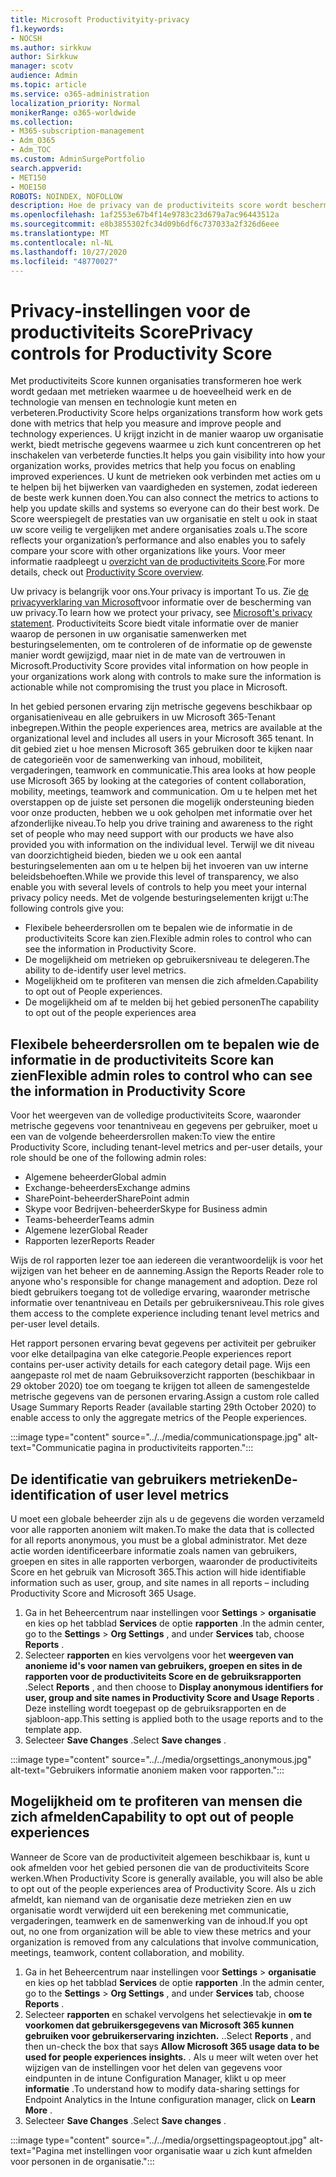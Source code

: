 ```yaml
---
title: Microsoft Productivityity-privacy
f1.keywords:
- NOCSH
ms.author: sirkkuw
author: Sirkkuw
manager: scotv
audience: Admin
ms.topic: article
ms.service: o365-administration
localization_priority: Normal
monikerRange: o365-worldwide
ms.collection:
- M365-subscription-management
- Adm_O365
- Adm_TOC
ms.custom: AdminSurgePortfolio
search.appverid:
- MET150
- MOE150
ROBOTS: NOINDEX, NOFOLLOW
description: Hoe de privacy van de productiviteits score wordt beschermd.
ms.openlocfilehash: 1af2553e67b4f14e9783c23d679a7ac96443512a
ms.sourcegitcommit: e8b3855302fc34d09b6df6c737033a2f326d6eee
ms.translationtype: MT
ms.contentlocale: nl-NL
ms.lasthandoff: 10/27/2020
ms.locfileid: "48770027"
---
```

# <a name="privacy-controls-for-productivity-score"></a><span data-ttu-id="09774-103">Privacy-instellingen voor de productiviteits Score</span><span class="sxs-lookup"><span data-stu-id="09774-103">Privacy controls for Productivity Score</span></span>

<span data-ttu-id="09774-104">Met productiviteits Score kunnen organisaties transformeren hoe werk wordt gedaan met metrieken waarmee u de hoeveelheid werk en de technologie van mensen en technologie kunt meten en verbeteren.</span><span class="sxs-lookup"><span data-stu-id="09774-104">Productivity Score helps organizations transform how work gets done with metrics that help you measure and improve people and technology experiences.</span></span> <span data-ttu-id="09774-105">U krijgt inzicht in de manier waarop uw organisatie werkt, biedt metrische gegevens waarmee u zich kunt concentreren op het inschakelen van verbeterde functies.</span><span class="sxs-lookup"><span data-stu-id="09774-105">It helps you gain visibility into how your organization works, provides metrics that help you focus on enabling improved experiences.</span></span>  <span data-ttu-id="09774-106">U kunt de metrieken ook verbinden met acties om u te helpen bij het bijwerken van vaardigheden en systemen, zodat iedereen de beste werk kunnen doen.</span><span class="sxs-lookup"><span data-stu-id="09774-106">You can also connect the metrics to actions to help you update skills and systems so everyone can do their best work.</span></span> <span data-ttu-id="09774-107">De Score weerspiegelt de prestaties van uw organisatie en stelt u ook in staat uw score veilig te vergelijken met andere organisaties zoals u.</span><span class="sxs-lookup"><span data-stu-id="09774-107">The score reflects your organization’s performance and also enables you to safely compare your score with other organizations like yours.</span></span>  <span data-ttu-id="09774-108">Voor meer informatie raadpleegt u [overzicht van de productiviteits Score](productivity-score.md).</span><span class="sxs-lookup"><span data-stu-id="09774-108">For more details, check out [Productivity Score overview](productivity-score.md).</span></span>

<span data-ttu-id="09774-109">Uw privacy is belangrijk voor ons.</span><span class="sxs-lookup"><span data-stu-id="09774-109">Your privacy is important To us.</span></span> <span data-ttu-id="09774-110">Zie [de privacyverklaring van Microsoft](https://privacy.microsoft.com/privacystatement)voor informatie over de bescherming van uw privacy.</span><span class="sxs-lookup"><span data-stu-id="09774-110">To learn how we protect your privacy, see [Microsoft's privacy statement](https://privacy.microsoft.com/privacystatement).</span></span> <span data-ttu-id="09774-111">Productiviteits Score biedt vitale informatie over de manier waarop de personen in uw organisatie samenwerken met besturingselementen, om te controleren of de informatie op de gewenste manier wordt gewijzigd, maar niet in de mate van de vertrouwen in Microsoft.</span><span class="sxs-lookup"><span data-stu-id="09774-111">Productivity Score provides vital information on how people in your organizations work along with controls to make sure the information is actionable while not compromising the trust you place in Microsoft.</span></span>

<span data-ttu-id="09774-112">In het gebied personen ervaring zijn metrische gegevens beschikbaar op organisatieniveau en alle gebruikers in uw Microsoft 365-Tenant inbegrepen.</span><span class="sxs-lookup"><span data-stu-id="09774-112">Within the people experiences area, metrics are available at the organizational   level and includes all users in your Microsoft 365 tenant.</span></span> <span data-ttu-id="09774-113">In dit gebied ziet u hoe mensen Microsoft 365 gebruiken door te kijken naar de categorieën voor de samenwerking van inhoud, mobiliteit, vergaderingen, teamwork en communicatie.</span><span class="sxs-lookup"><span data-stu-id="09774-113">This area looks at how people use Microsoft 365 by looking at the categories of content collaboration, mobility, meetings, teamwork and communication.</span></span> <span data-ttu-id="09774-114">Om u te helpen met het overstappen op de juiste set personen die mogelijk ondersteuning bieden voor onze producten, hebben we u ook geholpen met informatie over het afzonderlijke niveau.</span><span class="sxs-lookup"><span data-stu-id="09774-114">To help you drive   training and awareness  to the right set of people who may need support with our products we have also provided you with information on the  individual level.</span></span> <span data-ttu-id="09774-115">Terwijl we dit niveau van doorzichtigheid bieden, bieden we u ook een aantal besturingselementen aan om u te helpen bij het invoeren van uw interne beleidsbehoeften.</span><span class="sxs-lookup"><span data-stu-id="09774-115">While we provide this level of transparency, we also enable you with several levels of controls to help you meet your internal privacy policy needs.</span></span>
<span data-ttu-id="09774-116">Met de volgende besturingselementen krijgt u:</span><span class="sxs-lookup"><span data-stu-id="09774-116">The following controls give you:</span></span>

- <span data-ttu-id="09774-117">Flexibele beheerdersrollen om te bepalen wie de informatie in de productiviteits Score kan zien.</span><span class="sxs-lookup"><span data-stu-id="09774-117">Flexible admin roles to control who can see the information in Productivity Score.</span></span>
- <span data-ttu-id="09774-118">De mogelijkheid om metrieken op gebruikersniveau te delegeren.</span><span class="sxs-lookup"><span data-stu-id="09774-118">The ability to de-identify user level metrics.</span></span>
- <span data-ttu-id="09774-119">Mogelijkheid om te profiteren van mensen die zich afmelden.</span><span class="sxs-lookup"><span data-stu-id="09774-119">Capability to opt out of People experiences.</span></span>
- <span data-ttu-id="09774-120">De mogelijkheid om af te melden bij het gebied personen</span><span class="sxs-lookup"><span data-stu-id="09774-120">The capability to opt out of the people   experiences area</span></span>

## <a name="flexible-admin-roles-to-control-who-can-see-the-information-in-productivity-score"></a><span data-ttu-id="09774-121">Flexibele beheerdersrollen om te bepalen wie de informatie in de productiviteits Score kan zien</span><span class="sxs-lookup"><span data-stu-id="09774-121">Flexible admin roles to control who can see the information in Productivity Score</span></span>

<span data-ttu-id="09774-122">Voor het weergeven van de volledige productiviteits Score, waaronder metrische gegevens voor tenantniveau en gegevens per gebruiker, moet u een van de volgende beheerdersrollen maken:</span><span class="sxs-lookup"><span data-stu-id="09774-122">To view the entire Productivity Score, including tenant-level metrics and per-user details, your role should be one of the following admin roles:</span></span>

- <span data-ttu-id="09774-123">Algemene beheerder</span><span class="sxs-lookup"><span data-stu-id="09774-123">Global admin</span></span>
- <span data-ttu-id="09774-124">Exchange-beheerders</span><span class="sxs-lookup"><span data-stu-id="09774-124">Exchange admins</span></span>
- <span data-ttu-id="09774-125">SharePoint-beheerder</span><span class="sxs-lookup"><span data-stu-id="09774-125">SharePoint admin</span></span>
- <span data-ttu-id="09774-126">Skype voor Bedrijven-beheerder</span><span class="sxs-lookup"><span data-stu-id="09774-126">Skype for Business admin</span></span>
- <span data-ttu-id="09774-127">Teams-beheerder</span><span class="sxs-lookup"><span data-stu-id="09774-127">Teams admin</span></span>
- <span data-ttu-id="09774-128">Algemene lezer</span><span class="sxs-lookup"><span data-stu-id="09774-128">Global Reader</span></span>
- <span data-ttu-id="09774-129">Rapporten lezer</span><span class="sxs-lookup"><span data-stu-id="09774-129">Reports Reader</span></span>

<span data-ttu-id="09774-130">Wijs de rol rapporten lezer toe aan iedereen die verantwoordelijk is voor het wijzigen van het beheer en de aanneming.</span><span class="sxs-lookup"><span data-stu-id="09774-130">Assign the Reports Reader role to anyone who's responsible for change management and adoption.</span></span> <span data-ttu-id="09774-131">Deze rol biedt gebruikers toegang tot de volledige ervaring, waaronder metrische informatie over tenantniveau en Details per gebruikersniveau.</span><span class="sxs-lookup"><span data-stu-id="09774-131">This role gives them access to the complete experience including tenant level metrics and per-user level details.</span></span>

<span data-ttu-id="09774-132">Het rapport personen ervaring bevat gegevens per activiteit per gebruiker voor elke detailpagina van elke categorie.</span><span class="sxs-lookup"><span data-stu-id="09774-132">People experiences report contains per-user activity details for each category detail page.</span></span> <span data-ttu-id="09774-133">Wijs een aangepaste rol met de naam Gebruiksoverzicht rapporten (beschikbaar in 29 oktober 2020) toe om toegang te krijgen tot alleen de samengestelde metrische gegevens van de personen ervaring.</span><span class="sxs-lookup"><span data-stu-id="09774-133">Assign a custom role called Usage Summary Reports Reader (available starting 29th October 2020) to enable access to only the aggregate metrics of the People experiences.</span></span>

:::image type="content" source="../../media/communicationspage.jpg" alt-text="Communicatie pagina in productiviteits rapporten.":::

## <a name="de-identification-of-user-level-metrics"></a><span data-ttu-id="09774-135">De identificatie van gebruikers metrieken</span><span class="sxs-lookup"><span data-stu-id="09774-135">De-identification of user level metrics</span></span>

<span data-ttu-id="09774-136">U moet een globale beheerder zijn als u de gegevens die worden verzameld voor alle rapporten anoniem wilt maken.</span><span class="sxs-lookup"><span data-stu-id="09774-136">To make the data that is collected for all reports anonymous, you must be a global administrator.</span></span> <span data-ttu-id="09774-137">Met deze actie worden identificeerbare informatie zoals namen van gebruikers, groepen en sites in alle rapporten verborgen, waaronder de productiviteits Score en het gebruik van Microsoft 365.</span><span class="sxs-lookup"><span data-stu-id="09774-137">This action will hide identifiable information such as user, group, and site names in all reports – including Productivity Score and Microsoft 365 Usage.</span></span>

1. <span data-ttu-id="09774-138">Ga in het Beheercentrum naar instellingen voor **Settings**   >   **organisatie** en kies op het tabblad **Services** de optie **rapporten** .</span><span class="sxs-lookup"><span data-stu-id="09774-138">In the admin center, go to the  **Settings**  >  **Org Settings** , and under  **Services**  tab, choose  **Reports** .</span></span>
2. <span data-ttu-id="09774-139">Selecteer  **rapporten** en kies vervolgens voor het  **weergeven van anonieme id's voor namen van gebruikers, groepen en sites in de rapporten voor de productiviteits Score en de gebruiksrapporten** .</span><span class="sxs-lookup"><span data-stu-id="09774-139">Select  **Reports** , and then choose to  **Display anonymous identifiers for user, group and site names in Productivity Score and Usage Reports** .</span></span> <span data-ttu-id="09774-140">Deze instelling wordt toegepast op de gebruiksrapporten en de sjabloon-app.</span><span class="sxs-lookup"><span data-stu-id="09774-140">This setting is applied both to the usage reports and to the template app.</span></span>
3. <span data-ttu-id="09774-141">Selecteer  **Save Changes** .</span><span class="sxs-lookup"><span data-stu-id="09774-141">Select  **Save changes** .</span></span>

:::image type="content" source="../../media/orgsettings_anonymous.jpg" alt-text="Gebruikers informatie anoniem maken voor rapporten.":::

## <a name="capability-to-opt-out-of-people-experiences"></a><span data-ttu-id="09774-143">Mogelijkheid om te profiteren van mensen die zich afmelden</span><span class="sxs-lookup"><span data-stu-id="09774-143">Capability to opt out of people experiences</span></span>

<span data-ttu-id="09774-144">Wanneer de Score van de productiviteit algemeen beschikbaar is, kunt u ook afmelden voor het gebied personen die van de productiviteits Score werken.</span><span class="sxs-lookup"><span data-stu-id="09774-144">When Productivity Score is generally available, you will also be able to opt out of the people experiences area of Productivity Score.</span></span> <span data-ttu-id="09774-145">Als u zich afmeldt, kan niemand van de organisatie deze metrieken zien en uw organisatie wordt verwijderd uit een berekening met communicatie, vergaderingen, teamwerk en de samenwerking van de inhoud.</span><span class="sxs-lookup"><span data-stu-id="09774-145">If you opt out, no one from  organization will be able to view these metrics and your organization is removed from any calculations that involve communication, meetings, teamwork, content collaboration, and mobility.</span></span>

1. <span data-ttu-id="09774-146">Ga in het Beheercentrum naar instellingen voor **Settings**   >   **organisatie** en kies op het tabblad **Services** de optie **rapporten** .</span><span class="sxs-lookup"><span data-stu-id="09774-146">In the admin center, go to the  **Settings**  >  **Org Settings** , and under  **Services**  tab, choose  **Reports** .</span></span>
2. <span data-ttu-id="09774-147">Selecteer  **rapporten** en schakel vervolgens het selectievakje in  **om te voorkomen dat gebruikersgegevens van Microsoft 365 kunnen gebruiken voor gebruikerservaring inzichten.** ..</span><span class="sxs-lookup"><span data-stu-id="09774-147">Select  **Reports** , and then un-check the box that says  **Allow Microsoft 365 usage data to be used for people experiences insights.** .</span></span> <span data-ttu-id="09774-148">Als u meer wilt weten over het wijzigen van de instellingen voor het delen van gegevens voor eindpunten in de intune Configuration Manager, klikt u op meer **informatie** .</span><span class="sxs-lookup"><span data-stu-id="09774-148">To understand how to modify data-sharing settings for Endpoint Analytics in the Intune configuration manager, click on **Learn More** .</span></span>
3. <span data-ttu-id="09774-149">Selecteer  **Save Changes** .</span><span class="sxs-lookup"><span data-stu-id="09774-149">Select  **Save changes** .</span></span>

:::image type="content" source="../../media/orgsettingspageoptout.jpg" alt-text="Pagina met instellingen voor organisatie waar u zich kunt afmelden voor personen in de organisatie.":::